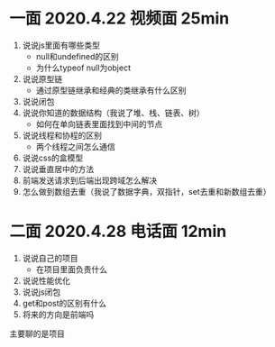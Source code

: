 # 一面 2020.4.22 视频面 25min
1. 说说js里面有哪些类型
    * null和undefined的区别
    * 为什么typeof null为object
2. 说说原型链
    * 通过原型链继承和经典的类继承有什么区别
3. 说说闭包
4. 说说你知道的数据结构（我说了堆、栈、链表、树）
    * 如何在单向链表里面找到中间的节点
5. 说说线程和协程的区别
    * 两个线程之间怎么通信
6. 说说css的盒模型
7. 说说垂直居中的方法
8. 前端发送请求到后端出现跨域怎么解决
9. 怎么做到数组去重（我说了数据字典，双指针，set去重和新数组去重）

# 二面 2020.4.28 电话面 12min
1. 说说自己的项目
    * 在项目里面负责什么
2. 说说性能优化
3. 说说js闭包
4. get和post的区别有什么
5. 将来的方向是前端吗

主要聊的是项目